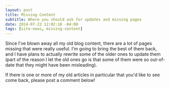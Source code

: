 ```yaml
---
layout: post
title: Missing Content
subtitle: Where you should ask for updates and missing pages
date: 2014-07-22 12:02:18 -04:00
tags: [site-news, missing-content]
---
```


Since I've blown away all my old blog content, there are a lot of pages missing that were really useful.
I'm going to bring the best of them back, and I have plans to actually rewrite some of the older ones to update them
(part of the reason I let the old ones go is that some of them were so out-of-date that they might have been misleading).

If there is one or more of my old articles in particular that you'd like to see come back, please post a comment below!

